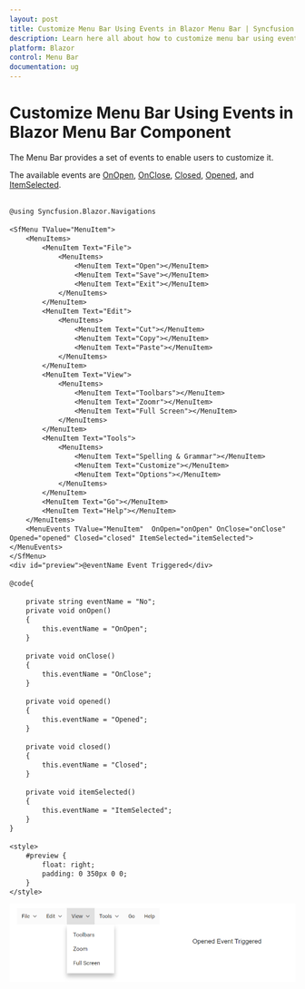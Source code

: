 ```yaml
---
layout: post
title: Customize Menu Bar Using Events in Blazor Menu Bar | Syncfusion
description: Learn here all about how to customize menu bar using events in Syncfusion Blazor Menu Bar component and more.
platform: Blazor
control: Menu Bar 
documentation: ug
---
```


# Customize Menu Bar Using Events in Blazor Menu Bar Component

The Menu Bar provides a set of events to enable users to customize it.

The available events are [OnOpen](https://help.syncfusion.com/cr/blazor/Syncfusion.Blazor~Syncfusion.Blazor.Navigations.ContextMenuEvents~OnOpen.html), [OnClose](https://help.syncfusion.com/cr/blazor/Syncfusion.Blazor~Syncfusion.Blazor.Navigations.ContextMenuEvents~OnClose.html), [Closed](https://help.syncfusion.com/cr/blazor/Syncfusion.Blazor~Syncfusion.Blazor.Navigations.ContextMenuEvents~Closed.html), [Opened](https://help.syncfusion.com/cr/blazor/Syncfusion.Blazor~Syncfusion.Blazor.Navigations.ContextMenuEvents~Opened.html), and [ItemSelected](https://help.syncfusion.com/cr/blazor/Syncfusion.Blazor~Syncfusion.Blazor.Navigations.ContextMenuEvents~ItemSelected.html).

```cshtml

@using Syncfusion.Blazor.Navigations

<SfMenu TValue="MenuItem">
    <MenuItems>
        <MenuItem Text="File">
            <MenuItems>
                <MenuItem Text="Open"></MenuItem>
                <MenuItem Text="Save"></MenuItem>
                <MenuItem Text="Exit"></MenuItem>
            </MenuItems>
        </MenuItem>
        <MenuItem Text="Edit">
            <MenuItems>
                <MenuItem Text="Cut"></MenuItem>
                <MenuItem Text="Copy"></MenuItem>
                <MenuItem Text="Paste"></MenuItem>
            </MenuItems>
        </MenuItem>
        <MenuItem Text="View">
            <MenuItems>
                <MenuItem Text="Toolbars"></MenuItem>
                <MenuItem Text="Zoomr"></MenuItem>
                <MenuItem Text="Full Screen"></MenuItem>
            </MenuItems>
        </MenuItem>
        <MenuItem Text="Tools">
            <MenuItems>
                <MenuItem Text="Spelling & Grammar"></MenuItem>
                <MenuItem Text="Customize"></MenuItem>
                <MenuItem Text="Options"></MenuItem>
            </MenuItems>
        </MenuItem>
        <MenuItem Text="Go"></MenuItem>
        <MenuItem Text="Help"></MenuItem>
    </MenuItems>
    <MenuEvents TValue="MenuItem"  OnOpen="onOpen" OnClose="onClose" Opened="opened" Closed="closed" ItemSelected="itemSelected"></MenuEvents>
</SfMenu>
<div id="preview">@eventName Event Triggered</div>

@code{

    private string eventName = "No";
    private void onOpen()
    {
        this.eventName = "OnOpen";
    }

    private void onClose()
    {
        this.eventName = "OnClose";
    }

    private void opened()
    {
        this.eventName = "Opened";
    }

    private void closed()
    {
        this.eventName = "Closed";
    }

    private void itemSelected()
    {
        this.eventName = "ItemSelected";
    }
}

<style>
    #preview {
        float: right;
        padding: 0 350px 0 0;
    }
</style>

```

![Customizing Blazor MenuBar Items using Event](./../images/blazor-menubar-item-customization.png)